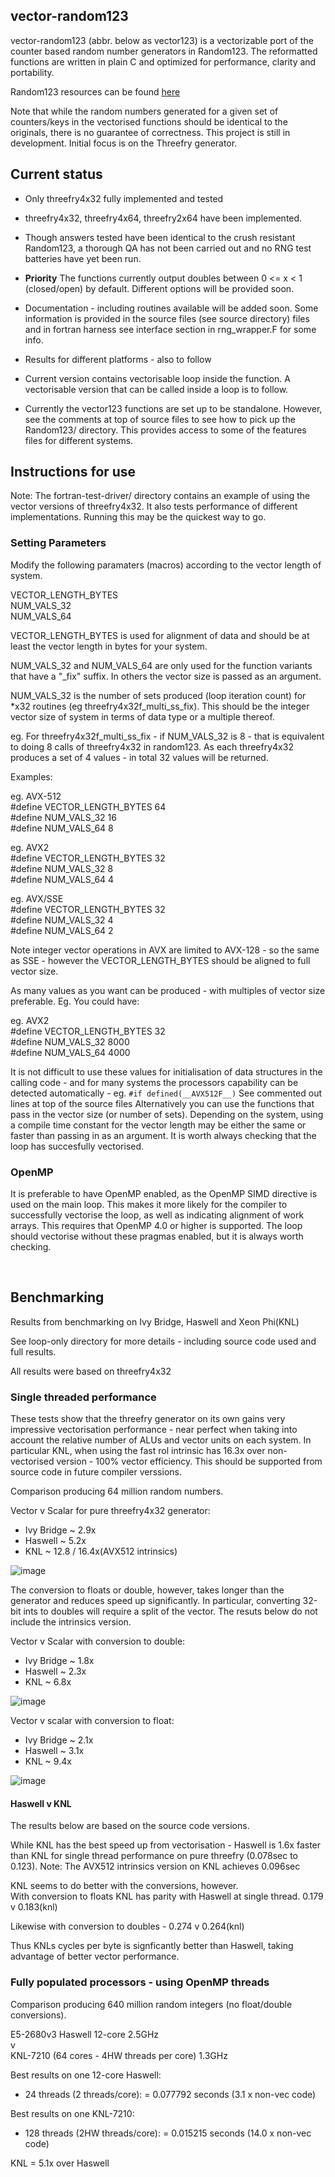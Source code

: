 ## vector-random123

vector-random123 (abbr. below as vector123) is a vectorizable port of the counter based random number generators in Random123. The reformatted functions are written in plain C and optimized for performance, clarity and portability.

Random123 resources can be found [here](http://www.thesalmons.org/john/random123)

Note that while the random numbers generated for a given set of counters/keys in the vectorised functions should be identical to the originals, there is no guarantee of correctness. This project is still in development. Initial focus is on the Threefry generator.


## Current status 


* Only threefry4x32 fully implemented and tested

* threefry4x32, threefry4x64, threefry2x64 have been implemented.


* Though answers tested have been identical to the crush resistant Random123, a thorough QA has not been carried out and no RNG test batteries have yet been run.

* __Priority__ The functions currently output doubles between 0 <= x < 1 (closed/open) by default. Different options will be provided soon.
  
* Documentation - including routines available will be added soon. Some information is provided in the source files (see source directory) files and in fortran harness see interface section in rng_wrapper.F for some info.
 
* Results for different platforms - also to follow
 
* Current version contains vectorisable loop inside the function. A vectorisable version that can be called inside a loop is to follow.

* Currently the vector123 functions are set up to be standalone. However, see the comments at top of source files to see how to pick up the Random123/ directory. This provides access to some of the features files for different systems.

 
## Instructions for use

Note: The fortran-test-driver/ directory contains an example of using the vector versions of threefry4x32. It also tests performance of different implementations. Running this may be the quickest way to go.


### Setting Parameters ###

Modify the following paramaters (macros) according to the vector length of system.

VECTOR_LENGTH_BYTES  
NUM_VALS_32  
NUM_VALS_64  

VECTOR_LENGTH_BYTES is used for alignment of data and should be at least the vector length in bytes for your system.

NUM_VALS_32 and NUM_VALS_64 are only used for the function variants that have a "_fix" suffix. In others the vector size is passed as an argument.

NUM_VALS_32 is the number of sets produced (loop iteration count) for *x32 routines (eg threefry4x32f_multi_ss_fix). This should be the integer vector size of system in terms of data type or a multiple thereof.
 
eg. For threefry4x32f_multi_ss_fix - if NUM_VALS_32 is 8 - that is equivalent to doing 8 calls of threefry4x32 in random123. As each threefry4x32 produces a set of 4 values - in total 32 values will be returned.

Examples:

eg. AVX-512  
 #define VECTOR_LENGTH_BYTES 64  
 #define NUM_VALS_32 16  
 #define NUM_VALS_64 8  

eg. AVX2  
 #define VECTOR_LENGTH_BYTES 32  
 #define NUM_VALS_32 8  
 #define NUM_VALS_64 4  

eg. AVX/SSE  
 #define VECTOR_LENGTH_BYTES 32  
 #define NUM_VALS_32 4  
 #define NUM_VALS_64 2  

Note integer vector operations in AVX are limited to AVX-128 - so the same as SSE - however the VECTOR_LENGTH_BYTES should be aligned to full vector size.

As many values as you want can be produced - with multiples of vector size preferable.
Eg. You could have:

eg. AVX2  
 #define VECTOR_LENGTH_BYTES 32  
 #define NUM_VALS_32 8000  
 #define NUM_VALS_64 4000  
 
It is not difficult to use these values for initialisation of data structures in the calling code - and for many systems the processors capability can be detected automatically - eg. `#if defined(__AVX512F__)` See commented out lines at top of the source files Alternatively you can use the functions that pass in the vector size (or number of sets). Depending on the system, using a compile time constant for the vector length may be either the same or faster than passing in as an argument. It is worth always checking that the loop has succesfully vectorised.

### OpenMP ###

It is preferable to have OpenMP enabled, as the OpenMP SIMD directive is used on the main loop. This makes it more likely for the compiler to successfully vectorise the loop, as well as indicating alignment of work arrays. This requires that OpenMP 4.0 or higher is supported. The loop should vectorise without these pragmas enabled, but it is always worth checking.


<br />

## Benchmarking ##

Results from benchmarking on Ivy Bridge, Haswell and Xeon Phi(KNL)

See loop-only directory for more details - including source code used and full results.

All results were based on threefry4x32


### Single threaded performance ###

These tests show that the threefry generator on its own gains very impressive vectorisation
performance - near perfect when taking into account the relative number of ALUs and vector units
on each system. In particular KNL, when using the fast rol intrinsic has 16.3x over non-vectorised
version - 100% vector efficiency. This should be supported from source code in future compiler verssions.

Comparison producing 64 million random numbers.

Vector v Scalar for pure threefry4x32 generator:
* Ivy Bridge ~ 2.9x
* Haswell    ~ 5.2x
* KNL        ~ 12.8 / 16.4x(AVX512 intrinsics)

![image](https://cloud.githubusercontent.com/assets/16457059/24082629/ade23b6a-0cc0-11e7-95cd-03a791b16d1a.png)  

The conversion to floats or double, however, takes longer than the generator and reduces speed up significantly.
In particular, converting 32-bit ints to doubles will require a split of the vector. The resuts below do not
include the intrinsics version.

Vector v Scalar with conversion to double:
* Ivy Bridge ~ 1.8x
* Haswell    ~ 2.3x
* KNL        ~ 6.8x

![image](https://cloud.githubusercontent.com/assets/16457059/24082662/41add746-0cc1-11e7-9367-4481cad143fd.png)  

Vector v scalar with conversion to float:
* Ivy Bridge ~ 2.1x
* Haswell    ~ 3.1x
* KNL        ~ 9.4x

![image](https://cloud.githubusercontent.com/assets/16457059/24082647/12ec9280-0cc1-11e7-96cb-bb1256246e74.png)  

#### Haswell v KNL ####

The results below are based on the source code versions.

While KNL has the best speed up from vectorisation - Haswell is 1.6x faster than KNL for single thread performance
on pure threefry (0.078sec to 0.123). Note: The AVX512 intrinsics version on KNL achieves 0.096sec

KNL seems to do better with the conversions, however.  
With conversion to floats KNL has parity with Haswell at single thread.  0.179 v 0.183(knl)

Likewise with conversion to doubles - 0.274 v 0.264(knl)

Thus KNLs cycles per byte is signficantly better than Haswell, taking advantage of better vector performance.



### Fully populated processors - using OpenMP threads ###


Comparison producing 640 million random integers (no float/double conversions).

E5-2680v3 Haswell 12-core 2.5GHz  
v  
KNL-7210 (64 cores - 4HW threads per core) 1.3GHz


Best results on one 12-core Haswell:
* 24 threads (2 threads/core): = 0.077792 seconds (3.1 x non-vec code)

Best results on one KNL-7210:
* 128 threads (2HW threads/core): = 0.015215 seconds (14.0 x non-vec code)

KNL = 5.1x over Haswell



